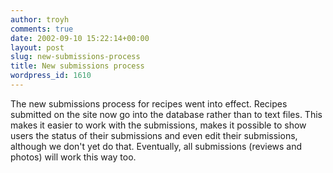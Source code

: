 ```yaml
---
author: troyh
comments: true
date: 2002-09-10 15:22:14+00:00
layout: post
slug: new-submissions-process
title: New submissions process
wordpress_id: 1610
---
```


The new submissions process for recipes went into effect. Recipes submitted on the site now go into the database rather than to text files. This makes it easier to work with the submissions, makes it possible to show users the status of their submissions and even edit their submissions, although we don't yet do that. Eventually, all submissions (reviews and photos) will work this way too.
